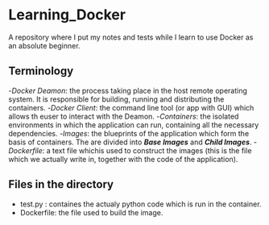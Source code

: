 # Learning_Docker
A repository where I put my notes and tests while I learn to use Docker as an absolute beginner.

## Terminology
-*Docker Deamon*: the process taking place in the host remote operating system. It is responsible for building, running and distributing the containers.
-*Docker Client*: the command line tool (or app with GUI) which allows th euser to interact with the Deamon.
-*Containers*: the isolated environments in which the application can run, containing all the necessary dependencies.
-*Images*: the blueprints of the application which form the basis of containers. The are divided into ***Base Images*** and ***Child Images***.
-*Dockerfile*: a text file whichis used to construct the images (this is the file which we actually write in, together with the code of the application).

## Files in the directory
- test.py : containes the actualy python code which is run in the container.
- Dockerfile: the file used to build the image.
